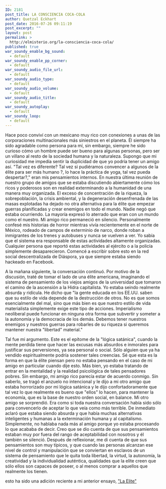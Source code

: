 ```yaml
---
ID: 2181
post_title: LA CONSCIENCIA COCA-COLA
author: Quetzal Eckhart
post_date: 2016-07-26 09:11:19
post_excerpt: ""
layout: post
permalink: >
  http://elmisterio.org/la-consciencia-coca-cola/
published: true
war_soundy_enable_bg_sound:
  - default
war_soundy_enable_pp_corner:
  - default
war_soundy_audio_file_url:
  - default
war_soundy_audio_type:
  - default
war_soundy_audio_volume:
  - default
war_soundy_audio_title:
  - default
war_soundy_autoplay:
  - default
war_soundy_loop:
  - default
---
```

Hace poco conviví con un mexicano muy rico con conexiones a unas de las corporaciones multinacionales más siniestros en el planeta. Él siempre ha sido agradable como persona para mí, sin embargo, siempre he sido curioso cómo un hombre puede ser bueno para algunas personas, pero ser un villano al resto de la sociedad humana y la naturaleza. Supongo que mi curiosidad me impedía sentir la duplicidad de que yo podría tener un amigo así. "Tal vez es diferente? Tal vez si pudiéramos convencer a algunos de la élite para ser más humano ?, lo hace la práctica de yoga, tal vez pueda despertar?," eran mis pensamientos internos. En nuestra última reunión de nuestro grupo de amigos que se estaba discutiendo abiertamente cómo los ricos y poderosos son en realidad exterminando a la humanidad de una manera muy organizada. El exceso de concentración de la riqueza, la sobrepoblación, la crisis ambiental, y la degeneración desenfrenada de las masas explotadas ha dejado no otra alternativa para la élite que empezar guerras planificadas y crear enemigos en todo el mundo. Nadie negó que estaba ocurriendo. La mayoría expresó lo aterrado que eran con un mundo como el nuestro. Mi amigo rico permaneció en silencio. Personalmente confesé mis historias de horror mientras vivía recientemente en el norte de México, rodeado de campos de exterminio de narco, donde roban a inmigrantes de los trenes y autobuses y nunca se vuelven a ver. Yo sabía que el sistema era responsable de estas actividades altamente organizadas. Cualquier persona que reportó estas actividades al ejército o a la policía simplemente desaparecieron. Comencé a escribir sobre esto en la red social descentralizada de Diáspora, ya que siempre estaba siendo hackeado en Facebook.

A la mañana siguiente, la conversación continuó. Por motivo de la discusión, traté de tomar el lado de una élite americana, imaginando el sistema de pensamiento de los viejos amigos de la universidad que tomaron el camino de la ascensión a la Hidra capitalista. Yo estaba seindo realmente absurda y ridícula. He dicho que "la gente educada en los EE.UU. saben que su estilo de vida depende de la destrucción de otros. No es que somos esencialmente del mal, sino que más bien es que nuestro estilo de vida materialista simplemente exige este tipo de acciones. Imperialismo neoliberal puede funcionar en ninguna otra forma que subvertir y someter a la autonomía y la democracia de los demás. Debemos tener nuestros enemigos y nuestros guerras para robarles de su riqueza si queremos  mantener nuestra "libertad" material."

Tal fue mi argumento. Este es el epítome de la "lógica satánica", cuando la mente perdida tiene que hacer las excusas más absurdos e inmorales para justificar sus perversiones, ya sea personal o social. Sólo alguien que ya ha vendido espiritualmente podría sostener tales creencias. Sé que esta es la forma en que la élite piensan pero no estaba pensando en el caso de mi amigo en particular cuando dije esto. Más bien, yo estaba tratando de entrar en la mentalidad y la realidad psicológica de tales pensadores pobres. Sin embargo, mi amigo rico parecía estar de acuerdo conmigo. Sin saberlo, se tragó el anzuelo no intencional y le dijo a mi otro amigo que estaba horrorizado por mi lógica satánica y le dijo confortadoramente que tal vez lo que realmente es bueno que "ellos" lo hacen, para mantener la economía, que es la base de nuestro orden social, en balance. Mi otro amigo se sorprendió. Era como si toda nuestra conversación había sido sólo para convencerlo de aceptar lo que veía como más terrible. De inmediato aclaró que estaba siendo absurda y que había muchas alternativas inteligentes y humanas a la exterminación humana y al capitalismo. Simplemente, no hablaba nada más al amigo porque yo estaba procesando lo que acababa de decir. Creo que se dio cuenta de que sus pensamientos estaban muy por fuera del rango de aceptabilidad con nosotros y él también se silenció. Después de reflexionar, me di cuenta de que sus pensamientos son muy típicos, y que cuando las personas alcanzan ese nivel de control y manipulación que se conviertan en esclavos de un sistema de pensamiento que le quita toda libertad, la virtud, la autonomía, la creatividad y la individualidad auténtica, qualidades que la elite creen que sólo ellos son capaces de poseer, o al menos comprar a aquellos que realmente los tienen.


esto ha sido una adición reciente a mi anterior ensayo, <a href="http://elmisterio.org/la-pseudacultura-elite/">"La Elite"</a>